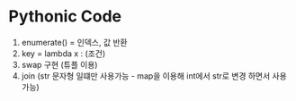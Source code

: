 Pythonic Code
==

1. enumerate() = 인덱스, 값 반환
2. key = lambda x : (조건)
3. swap 구현 (튜플 이용)
4. join (str 문자형 일떄만 사용가능 - map을 이용해 int에서 str로 변경 하면서 사용 가능)
